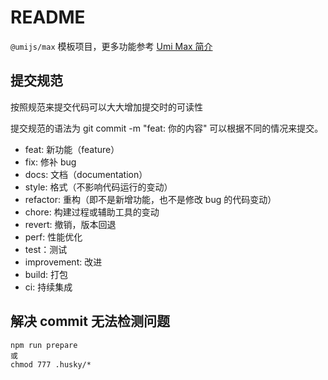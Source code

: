 # README

`@umijs/max` 模板项目，更多功能参考 [Umi Max 简介](https://umijs.org/docs/max/introduce)

## 提交规范

按照规范来提交代码可以大大增加提交时的可读性

提交规范的语法为 git commit -m "feat: 你的内容" 可以根据不同的情况来提交。

- feat: 新功能（feature）
- fix: 修补 bug
- docs: 文档（documentation）
- style: 格式（不影响代码运行的变动）
- refactor: 重构（即不是新增功能，也不是修改 bug 的代码变动）
- chore: 构建过程或辅助工具的变动
- revert: 撤销，版本回退
- perf: 性能优化
- test：测试
- improvement: 改进
- build: 打包
- ci: 持续集成

## 解决 commit 无法检测问题

```
npm run prepare
或
chmod 777 .husky/*
```
